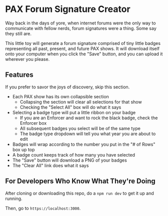 <!-- @format -->

# PAX Forum Signature Creator

Way back in the days of yore, when internet forums were the only way to communicate with fellow nerds, forum signatures were a thing. Some say they still are.

This little toy will generate a forum signature comprised of tiny little badges representing all past, present, and future PAX shows. It will download itself onto your computer when you click the "Save" button, and you can upload it wherever you please.

## Features

If you prefer to savor the joys of discovery, skip this section.

- Each PAX show has its own collapsible section
  - Collapsing the section will clear all selections for that show
  - Checking the "Select All" box will do what it says
- Selecting a badge type will put a little ribbon on your badge
  - If you are an Enforcer and want to rock the black badge, check the Enforcer box
  - All subsequent badges you select will be of the same type
  - The badge type dropdown will tell you what year you are about to edit
- Badges will wrap according to the number you put in the "# of Rows" box up top
- A badge count keeps track of how many you have selected
- The "Save" button will download a PNG of your badges
- The "Clear All" link does what it says

## For Developers Who Know What They're Doing

After cloning or downloading this repo, do a `npm run dev` to get it up and running.

Then, go to `https://localhost:3000`.
